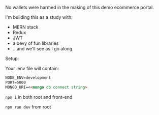 No wallets were harmed in the making of this demo ecommerce portal.

I'm building this as a study with:

- MERN stack
- Redux
- JWT
- a bevy of fun libraries
- ...and we'll see as I go along.

Setup:

Your .env file will contain:
```md
NODE_ENV=development
PORT=5000
MONGO_URI=<<mongo db connect string>
```

`npm i` in both root and front-end

`npm run dev` from root
